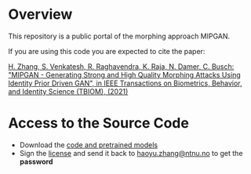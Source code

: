 # Overview
This repository is a public portal of the morphing approach MIPGAN.

If you are using this code you are expected to cite the paper:

[H. Zhang, S. Venkatesh, R. Raghavendra, K. Raja, N. Damer, C. Busch: "MIPGAN - Generating Strong and High Quality Morphing Attacks Using Identity Prior Driven GAN", in IEEE Transactions on Biometrics, Behavior, and Identity Science (TBIOM), (2021)]((https://ieeexplore.ieee.org/document/9404267))

# Access to the Source Code

 * Download the [code and pretrained models](https://drive.google.com/file/d/1yIp_pQywqLtSV3AWGgCbFPUgV7dufLgN/view?usp=sharing)
 * Sign the [license](MIPGAN-license-210320.pdf) and send it back to haoyu.zhang@ntnu.no to get the **password**

